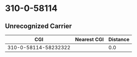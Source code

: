 # 310-0-58114
## Unrecognized Carrier


| CGI | Nearest CGI | Distance |
|-----|-------------|----------|
| 310-0-58114-58232322 |  | 0.0 |
